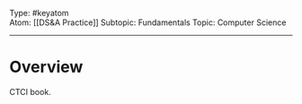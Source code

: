 Type: #keyatom  
Atom: [[DS&A Practice]]
Subtopic: Fundamentals
Topic: Computer Science

----
# Overview

CTCI book.
